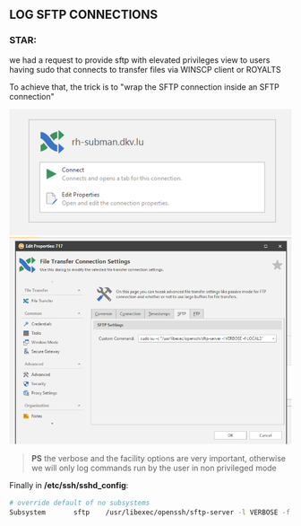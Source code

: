 ## LOG SFTP CONNECTIONS  

### STAR:  
we had a request to provide sftp with elevated privileges view to users having sudo that connects to transfer files via WINSCP client or ROYALTS  

To achieve that, the trick is to "wrap the SFTP connection inside an SFTP connection"  

![screenshot with RTS](./Capture_sftp-1.png)  
![screenshot with RTS](./Capture_sftp-2.png)

>**PS**
the verbose and the facility options are very important, otherwise we will only log commands run by the user in non privileged mode  

Finally in **/etc/ssh/sshd_config**:  
```bash
# override default of no subsystems
Subsystem       sftp    /usr/libexec/openssh/sftp-server -l VERBOSE -f LOCAL3
```  


